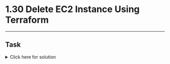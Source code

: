 # 1.30 Delete EC2 Instance Using Terraform
---
## Task

<details>
  <summary>Click here for solution</summary>

  ## Solution
  
</details>
